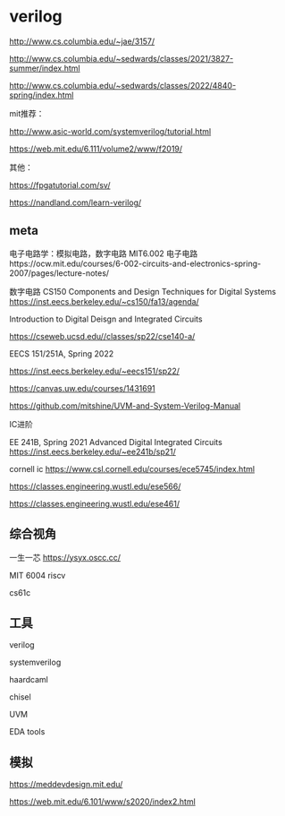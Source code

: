 
# verilog

http://www.cs.columbia.edu/~jae/3157/

http://www.cs.columbia.edu/~sedwards/classes/2021/3827-summer/index.html


http://www.cs.columbia.edu/~sedwards/classes/2022/4840-spring/index.html


mit推荐：

http://www.asic-world.com/systemverilog/tutorial.html

https://web.mit.edu/6.111/volume2/www/f2019/

其他：

https://fpgatutorial.com/sv/

https://nandland.com/learn-verilog/

## meta

电子电路学：模拟电路，数字电路
MIT6.002 电子电路https://ocw.mit.edu/courses/6-002-circuits-and-electronics-spring-2007/pages/lecture-notes/

数字电路
CS150 Components and Design Techniques for Digital Systems https://inst.eecs.berkeley.edu/~cs150/fa13/agenda/

Introduction to Digital Deisgn and Integrated Circuits

https://cseweb.ucsd.edu//classes/sp22/cse140-a/


EECS 151/251A, Spring 2022

https://inst.eecs.berkeley.edu/~eecs151/sp22/

https://canvas.uw.edu/courses/1431691

https://github.com/mitshine/UVM-and-System-Verilog-Manual



IC进阶

EE 241B, Spring 2021 Advanced Digital Integrated Circuits
https://inst.eecs.berkeley.edu/~ee241b/sp21/

cornell ic
https://www.csl.cornell.edu/courses/ece5745/index.html

https://classes.engineering.wustl.edu/ese566/


https://classes.engineering.wustl.edu/ese461/

## 综合视角

一生一芯
https://ysyx.oscc.cc/



MIT 6004 riscv

cs61c



## 工具
verilog

systemverilog

haardcaml

chisel

UVM

EDA tools

## 模拟
https://meddevdesign.mit.edu/

https://web.mit.edu/6.101/www/s2020/index2.html
